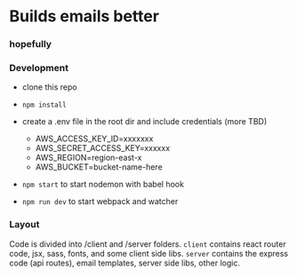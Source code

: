 # Builds emails better

### hopefully


### Development
* clone this repo
* `npm install`
* create a .env file in the root dir and include credentials (more TBD)
	* AWS_ACCESS_KEY_ID=xxxxxxx
	* AWS_SECRET_ACCESS_KEY=xxxxxx
	* AWS_REGION=region-east-x
	* AWS_BUCKET=bucket-name-here

* `npm start` to start nodemon with babel hook
* `npm run dev` to start webpack and watcher

### Layout
Code is divided into /client and /server folders. `client` contains react router code, jsx, sass, fonts, and some client side libs.
`server` contains the express code (api routes), email templates, server side libs, other logic.